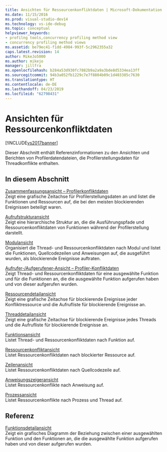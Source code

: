 ```yaml
---
title: Ansichten für Ressourcenkonfliktdaten | Microsoft-Dokumentation
ms.date: 11/15/2016
ms.prod: visual-studio-dev14
ms.technology: vs-ide-debug
ms.topic: conceptual
helpviewer_keywords:
- profilng tools,concurrency profiling method view
- concurrency profiling method views
ms.assetid: be79ec41-f1dd-4984-993f-5c2962355a32
caps.latest.revision: 14
author: MikeJo5000
ms.author: mikejo
manager: jillfra
ms.openlocfilehash: b284a53d930fc7882b9a2a9a3bde8d5334ea13ff
ms.sourcegitcommit: 94b3a052fb1229c7e7f8804b09c1d403385c7630
ms.translationtype: HT
ms.contentlocale: de-DE
ms.lasthandoff: 04/23/2019
ms.locfileid: "62798431"
---
```

# <a name="resource-contention-data-views"></a>Ansichten für Ressourcenkonfliktdaten
[!INCLUDE[vs2017banner](../includes/vs2017banner.md)]

Dieser Abschnitt enthält Referenzinformationen zu den Ansichten und Berichten von Profilerdatendateien, die Profilerstellungsdaten für Threadkonflikte enthalten.  
  
## <a name="in-this-section"></a>In diesem Abschnitt  
 [Zusammenfassungsansicht – Profilerkonfliktdaten](../profiling/resource-contention-data-views.md)  
 Zeigt eine grafische Zeitachse für Profilerstellungsdaten an und listet die Funktionen und Ressourcen auf, die bei den meisten blockierenden Ereignissen beteiligt waren.  
  
 [Aufrufstrukturansicht](../profiling/call-tree-view-contention-data.md)  
 Zeigt eine hierarchische Struktur an, die die Ausführungspfade und Ressourcenkonfliktdaten von Funktionen während der Profilerstellung darstellt.  
  
 [Modulansicht](../profiling/modules-view-contention-data.md)  
 Organisiert die Thread- und Ressourcenkonfliktdaten nach Modul und listet die Funktionen, Quellcodezeilen und Anweisungen auf, die ausgeführt wurden, als blockierende Ereignisse auftraten.  
  
 [Aufrufer-/Aufgerufener-Ansicht – Profiler-Konfliktdaten](../profiling/caller-callee-view-contention-data.md)  
 Zeigt Thread- und Ressourcenkonfliktdaten für eine ausgewählte Funktion und für die Funktionen an, die die ausgewählte Funktion aufgerufen haben und von dieser aufgerufen wurden.  
  
 [Ressourcendetailansicht](../profiling/resource-details-view-contention-data.md)  
 Zeigt eine grafische Zeitachse für blockierende Ereignisse jeder Konfliktressource und die Aufrufliste für blockierende Ereignisse an.  
  
 [Threaddetailansicht](../profiling/thread-details-view-contention-data.md)  
 Zeigt eine grafische Zeitachse für blockierende Ereignisse jedes Threads und die Aufrufliste für blockierende Ereignisse an.  
  
 [Funktionsansicht](../profiling/functions-view-contention-data.md)  
 Listet Thread- und Ressourcenkonfliktdaten nach Funktion auf.  
  
 [Ressourcenkonfliktansicht](../profiling/resource-contentions-view-contention-data.md)  
 Listet Ressourcenkonfliktdaten nach blockierter Ressource auf.  
  
 [Zeilenansicht](../profiling/lines-view-contention-data.md)  
 Listet Ressourcenkonfliktdaten nach Quellcodezeile auf.  
  
 [Anweisungszeigeransicht](../profiling/instruction-pointers-ips-view-contention-data.md)  
 Listet Ressourcenkonflikte nach Anweisung auf.  
  
 [Prozessansicht](../profiling/process-view-contention-data.md)  
 Listet Ressourcenkonflikte nach Prozess und Thread auf.  
  
## <a name="reference"></a>Referenz  
 [Funktionsdetailansicht](../profiling/function-details-view.md)  
 Zeigt ein grafisches Diagramm der Beziehung zwischen einer ausgewählten Funktion und den Funktionen an, die die ausgewählte Funktion aufgerufen haben und von dieser aufgerufen wurden.
